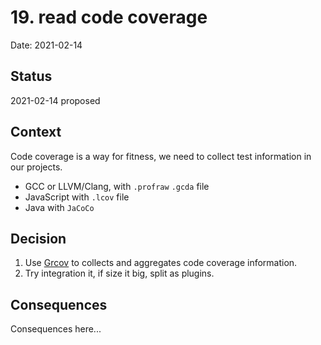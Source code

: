 # 19. read code coverage

Date: 2021-02-14

## Status

2021-02-14 proposed

## Context

Code coverage is a way for fitness, we need to collect test information in our projects. 

 - GCC or LLVM/Clang, with `.profraw` `.gcda` file
 - JavaScript with `.lcov` file
 - Java with `JaCoCo`

## Decision

1. Use [Grcov](https://github.com/mozilla/grcov) to collects and aggregates code coverage information.
2. Try integration it, if size it big, split as plugins. 

## Consequences

Consequences here...
